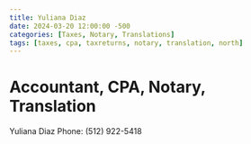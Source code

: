 ```yaml
---
title: Yuliana Diaz
date: 2024-03-20 12:00:00 -500
categories: [Taxes, Notary, Translations]
tags: [taxes, cpa, taxreturns, notary, translation, north]
---
```


# Accountant, CPA, Notary, Translation

Yuliana Diaz
Phone: (512) 922-5418